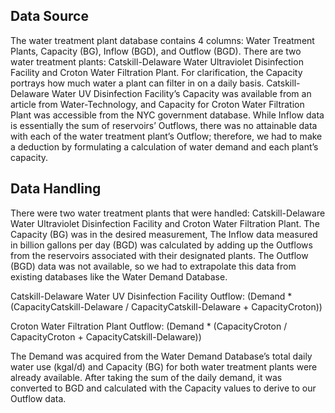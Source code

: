 ## Data Source

The water treatment plant database contains 4 columns: Water Treatment Plants, Capacity (BG), Inflow (BGD), and Outflow (BGD). There are two water treatment plants: Catskill-Delaware Water Ultraviolet Disinfection Facility and Croton Water Filtration Plant. For clarification, the Capacity portrays how much water a plant can filter in on a daily basis. Catskill-Delaware Water UV Disinfection Facility’s Capacity was available from an article from Water-Technology, and Capacity for Croton Water Filtration Plant was accessible from the NYC government database. While Inflow data is essentially the sum of reservoirs’ Outflows, there was no attainable data with each of the water treatment plant’s Outflow; therefore, we had to make a deduction by formulating a calculation of water demand and each plant’s capacity. 

## Data Handling

There were two water treatment plants that were handled: Catskill-Delaware Water Ultraviolet Disinfection Facility and Croton Water Filtration Plant.  The Capacity (BG) was in the desired measurement, The Inflow data measured in billion gallons per day (BGD) was calculated by adding up the Outflows from the reservoirs associated with their designated plants. The Outflow (BGD) data was not available, so we had to extrapolate this data from existing databases like the Water Demand Database. 

Catskill-Delaware Water UV Disinfection Facility Outflow:
(Demand * (CapacityCatskill-Delaware / CapacityCatskill-Delaware + CapacityCroton))

Croton Water Filtration Plant Outflow: 
(Demand * (CapacityCroton / CapacityCroton + CapacityCatskill-Delaware))

The Demand was acquired from the Water Demand Database’s total daily water use (kgal/d) and Capacity (BG) for both water treatment plants were already available. After taking the sum of the daily demand, it was converted to BGD and calculated with the Capacity values to derive to our Outflow data. 
